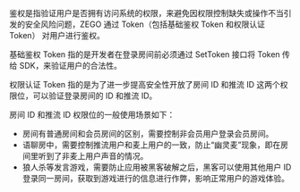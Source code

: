 鉴权是指验证用户是否拥有访问系统的权限，来避免因权限控制缺失或操作不当引发的安全风险问题，ZEGO 通过 Token（包括基础鉴权 Token 和权限认证 Token） 对用户进行鉴权。

基础鉴权 Token 指的是开发者在登录房间前必须通过 SetToken 接口将 Token 传给 SDK，来验证用户的合法性。

权限认证 Token 指的是为了进一步提高安全性开放了房间 ID 和推流 ID 这两个权限位，可以验证登录房间的 ID 和推流 ID。

房间 ID 和推流 ID 权限位的一般使用场景如下：

- 房间有普通房间和会员房间的区别，需要控制非会员用户登录会员房间。
- 语聊房中，需要控制推流用户和麦上用户的一致，防止“幽灵麦”现象，即在房间里听到了非麦上用户声音的情况。
- 狼人杀等发言游戏，需要防止应用被黑客破解之后，黑客可以使用其他用户 ID 登录同一房间，获取到游戏进行的信息进行作弊，影响正常用户的游戏体验。
